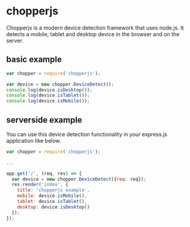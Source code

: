 # chopperjs

Chopperjs is a modern device detection framework that uses node.js.
It detects a mobile, tablet and desktop device in the browser and on the server.

## basic example

```javascript
var chopper = require('chopperjs');

var device = new chopper.DeviceDetect();
console.log(device.isDesktop());
console.log(device.isTablet());
console.log(device.isMobile());
```

## serverside example

You can use this device detection functionality in your express.js application like below.

```javascript
var chopper = require('chopperjs');

...

app.get('/', (req, res) => {
  var device = new chopper.DeviceDetect({req: req});
  res.render('index', {
    title: 'chopperjs example',
    mobile: device.isMobile(),
    tablet: device.isTablet(),
    desktop: device.isDesktop()
  });
});
```
